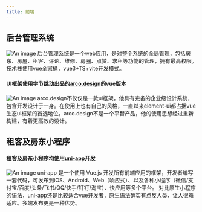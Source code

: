 ```yaml
---
title: 前端
---
```


## 后台管理系统
![An image](/quanjiatong.png)
后台管理系统是一个web应用，是对整个系统的全局管理，包括房东、房屋、租客、评论、维修、房圈、点赞、求租等功能的管理，拥有最高权限。  
技术栈使用vue全家桶，vue3+TS+vite开发模式。  


#### UI框架使用字节跳动出品的[arco.design](https://arco.design/)的vue版本
![An image](/acro.png)
arco.design不仅仅是一款ui框架，他具有完备的企业级设计系统，包含开发设计于一身。在使用上也有自己的风格，一直以来element-ui都占据vue生态ui框架的首选地位。arco.design不是一个平替产品，他的使用思想经过重新构建，有着更高效的设计。

## 租客及房东小程序
#### 租客及房东小程序均使用[uni-app](https://uniapp.dcloud.net.cn/)开发  
![An image](/uniapp.jpeg)
uni-app 是一个使用 Vue.js 开发所有前端应用的框架，开发者编写一套代码，可发布到iOS、Android、Web（响应式）、以及各种小程序（微信/支付宝/百度/头条/飞书/QQ/快手/钉钉/淘宝）、快应用等多个平台。
对比原生小程序的语法，uni-app还是比较适合vue开发者，原生语法确实有点反人类，让人很难适应。多端发布更是一种优势。